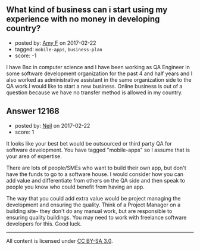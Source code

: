 ## What kind of business can i start using my experience with no money in developing country?

- posted by: [Amy F](https://stackexchange.com/users/10306161/amy-f) on 2017-02-22
- tagged: `mobile-apps`, `business-plan`
- score: -1

I have Bsc in computer science and I have been working as QA Engineer in some software development organization for the past 4 and half years and I also worked as administrative assistant in the same organization side to the QA work.I would like to start a new business. Online business is out of a question because we have no transfer method is allowed in my country.


## Answer 12168

- posted by: [Neil](https://stackexchange.com/users/2711480/neil) on 2017-02-22
- score: 1

It looks like your best bet would be outsourced or third party QA  for software development. You have tagged "mobile-apps" so I assume that is your area of expertise. 

There are lots of people/SMEs who want to build their own app, but don't have the funds to go to a software house. I would consider how you can add value and differentiate from others on the QA side and then speak to people you know who could benefit from having an app. 

The way that you could add extra value would be project managing the development and ensuring the quality. Think of a Project Manager on a building site- they don't do any manual work, but are responsible to ensuring quality buildings. You may need to work with freelance software developers for this. Good luck.



---

All content is licensed under [CC BY-SA 3.0](https://creativecommons.org/licenses/by-sa/3.0/).
